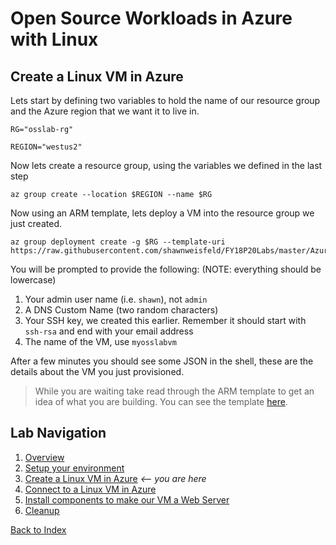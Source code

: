 # Open Source Workloads in Azure with Linux
## Create a Linux VM in Azure

Lets start by defining two variables to hold the name of our resource group and the Azure region that we want it to live in.

```
RG="osslab-rg"

REGION="westus2"
```

Now lets create a resource group, using the variables we defined in the last step

```
az group create --location $REGION --name $RG
```

Now using an ARM template, lets deploy a VM into the resource group we just created.

```
az group deployment create -g $RG --template-uri https://raw.githubusercontent.com/shawnweisfeld/FY18P20Labs/master/AzureIaaS/AzureOSS/assets/azuredeploy.json
```

You will be prompted to provide the following: (NOTE: everything should be lowercase)

1. Your admin user name (i.e. `shawn`), not `admin`
1. A DNS Custom Name (two random characters)
1. Your SSH key, we created this earlier. Remember it should start with `ssh-rsa` and end with your email address
1. The name of the VM, use `myosslabvm`

After a few minutes you should see some JSON in the shell, these are the details about the VM you just provisioned.
    
> While you are waiting take read through the ARM template to get an idea of what you are building. You can see the template [here](https://github.com/shawnweisfeld/FY18P20Labs/blob/master/AzureIaaS/AzureOSS/assets/azuredeploy.json).


## Lab Navigation
1. [Overview](./)
1. [Setup your environment](./step01.html)
1. [Create a Linux VM in Azure](./step02.html) *<-- you are here*
1. [Connect to a Linux VM in Azure](./step03.html)
1. [Install components to make our VM a Web Server](./step04.html)
1. [Cleanup](./step05.html)

[Back to Index](../../index.html)        